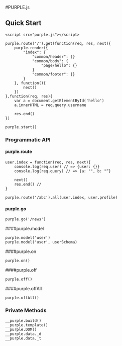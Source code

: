 #PURPLE.js


## Quick Start

    <script src="purple.js"></script>

    purple.route('/').get(function(req, res, next){
        purple.render({
            "index": {
                "common/header": {}
                "common/body": {
                    "page/hello": {}
                }
                "common/footer": {}
            }
        }, function(){
            next()
        })
    },function(req, res){
        var a = document.getElementById('hello')
        a.innerHTML = req.query.username

        res.end()
    })

    purple.start()

### Programmatic API

#### purple.route

    user.index = function(req, res, next){
        console.log(req.user) // => {user: {}}
        console.log(req.query) // => {a: "", b: "“}

        next()
        res.end() //
    }

    purple.route('/abc').all(user.index, user.profile)

#### purple.go

    purple.go('/news')

####purple.model


    purple.model('user')
    purple.model('user', userSchema)


####purple.on

    purple.on()

####purple.off

    purple.off()

####purple.offAll

    purple.offAll()


### Private Methods

    __purple.build()
    __purple.template()
    __purple.DOM()
    __purple.data._d
    __purple.data._t
    
